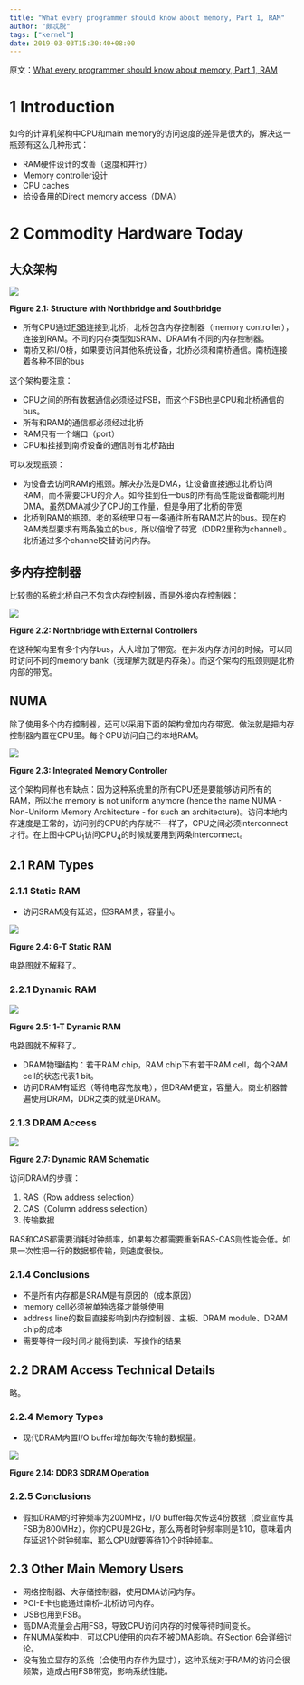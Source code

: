 ```yaml
---
title: "What every programmer should know about memory, Part 1, RAM"
author: "颇忒脱"
tags: ["kernel"]
date: 2019-03-03T15:30:40+08:00
---
```


<!--more-->

原文：[What every programmer should know about memory, Part 1, RAM][origin]

# 1 Introduction

如今的计算机架构中CPU和main memory的访问速度的差异是很大的，解决这一瓶颈有这么几种形式：

* RAM硬件设计的改善（速度和并行）
* Memory controller设计
* CPU caches
* 给设备用的Direct memory access（DMA）

# 2 Commodity Hardware Today

## 大众架构

![](https://static.lwn.net/images/cpumemory/cpumemory.4.png)

**Figure 2.1: Structure with Northbridge and Southbridge**

* 所有CPU通过[FSB][wiki-fsb]连接到北桥，北桥包含内存控制器（memory controller），连接到RAM。不同的内存类型如SRAM、DRAM有不同的内存控制器。
* 南桥又称I/O桥，如果要访问其他系统设备，北桥必须和南桥通信。南桥连接着各种不同的bus

这个架构要注意：

* CPU之间的所有数据通信必须经过FSB，而这个FSB也是CPU和北桥通信的bus。
* 所有和RAM的通信都必须经过北桥
* RAM只有一个端口（port）
* CPU和挂接到南桥设备的通信则有北桥路由

可以发现瓶颈：

* 为设备去访问RAM的瓶颈。解决办法是DMA，让设备直接通过北桥访问RAM，而不需要CPU的介入。如今挂到任一bus的所有高性能设备都能利用DMA。虽然DMA减少了CPU的工作量，但是争用了北桥的带宽
* 北桥到RAM的瓶颈。老的系统里只有一条通往所有RAM芯片的bus。现在的RAM类型要求有两条独立的bus，所以倍增了带宽（DDR2里称为channel）。北桥通过多个channel交替访问内存。

## 多内存控制器

比较贵的系统北桥自己不包含内存控制器，而是外接内存控制器：

![](https://static.lwn.net/images/cpumemory/cpumemory.5.png)

**Figure 2.2: Northbridge with External Controllers**

在这种架构里有多个内存bus，大大增加了带宽。在并发内存访问的时候，可以同时访问不同的memory bank（我理解为就是内存条）。而这个架构的瓶颈则是北桥内部的带宽。

## NUMA

除了使用多个内存控制器，还可以采用下面的架构增加内存带宽。做法就是把内存控制器内置在CPU里。每个CPU访问自己的本地RAM。

![](https://static.lwn.net/images/cpumemory/cpumemory.6.png)

**Figure 2.3: Integrated Memory Controller**

这个架构同样也有缺点：因为这种系统里的所有CPU还是要能够访问所有的RAM，所以the memory is not uniform anymore (hence the name NUMA - Non-Uniform Memory Architecture - for such an architecture)。访问本地内存速度是正常的，访问别的CPU的内存就不一样了，CPU之间必须interconnect才行。在上图中CPU<sub>1</sub>访问CPU<sub>4</sub>的时候就要用到两条interconnect。


## 2.1 RAM Types

### 2.1.1 Static RAM

* 访问SRAM没有延迟，但SRAM贵，容量小。

![](https://static.lwn.net/images/cpumemory/cpumemory.7.png)

**Figure 2.4: 6-T Static RAM**

电路图就不解释了。

### 2.2.1 Dynamic RAM

![](https://static.lwn.net/images/cpumemory/cpumemory.8.png)

**Figure 2.5: 1-T Dynamic RAM**

电路图就不解释了。

* DRAM物理结构：若干RAM chip，RAM chip下有若干RAM cell，每个RAM cell的状态代表1 bit。
* 访问DRAM有延迟（等待电容充放电），但DRAM便宜，容量大。商业机器普遍使用DRAM，DDR之类的就是DRAM。

### 2.1.3 DRAM Access

![](https://static.lwn.net/images/cpumemory/cpumemory.9.png)

**Figure 2.7: Dynamic RAM Schematic**

访问DRAM的步骤：

1. RAS（Row address selection）
2. CAS（Column address selection）
3. 传输数据

RAS和CAS都需要消耗时钟频率，如果每次都需要重新RAS-CAS则性能会低。如果一次性把一行的数据都传输，则速度很快。

### 2.1.4 Conclusions

* 不是所有内存都是SRAM是有原因的（成本原因）
* memory cell必须被单独选择才能够使用
* address line的数目直接影响到内存控制器、主板、DRAM module、DRAM chip的成本
* 需要等待一段时间才能得到读、写操作的结果

## 2.2 DRAM Access Technical Details

略。

### 2.2.4 Memory Types

* 现代DRAM内置I/O buffer增加每次传输的数据量。

![](https://static.lwn.net/images/cpumemory/cpumemory.47.png)

**Figure 2.14: DDR3 SDRAM Operation**

### 2.2.5 Conclusions

* 假如DRAM的时钟频率为200MHz，I/O buffer每次传送4份数据（商业宣传其FSB为800MHz），你的CPU是2GHz，那么两者时钟频率则是1:10，意味着内存延迟1个时钟频率，那么CPU就要等待10个时钟频率。

## 2.3 Other Main Memory Users

* 网络控制器、大存储控制器，使用DMA访问内存。
* PCI-E卡也能通过南桥-北桥访问内存。
* USB也用到FSB。
* 高DMA流量会占用FSB，导致CPU访问内存的时候等待时间变长。
* 在NUMA架构中，可以CPU使用的内存不被DMA影响。在Section 6会详细讨论。
* 没有独立显存的系统（会使用内存作为显寸），这种系统对于RAM的访问会很频繁，造成占用FSB带宽，影响系统性能。

[origin]: https://lwn.net/Articles/250967/
[wiki-fsb]: https://en.wikipedia.org/wiki/Front-side_bus